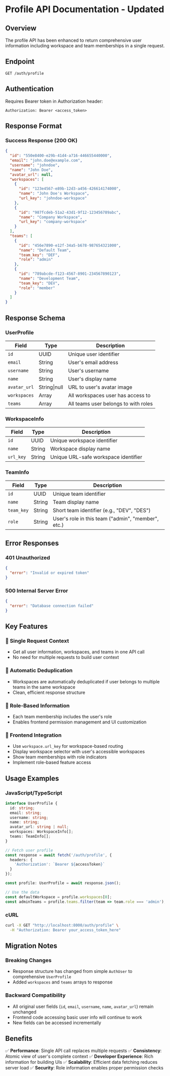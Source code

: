 # Profile API Documentation - Updated

## Overview

The profile API has been enhanced to return comprehensive user information including workspace and team memberships in a single request.

## Endpoint

```
GET /auth/profile
```

## Authentication

Requires Bearer token in Authorization header:
```
Authorization: Bearer <access_token>
```

## Response Format

### Success Response (200 OK)

```json
{
  "id": "550e8400-e29b-41d4-a716-446655440000",
  "email": "john.doe@example.com",
  "username": "johndoe",
  "name": "John Doe",
  "avatar_url": null,
  "workspaces": [
    {
      "id": "123e4567-e89b-12d3-a456-426614174000",
      "name": "John Doe's Workspace",
      "url_key": "johndoe-workspace"
    },
    {
      "id": "987fcdeb-51a2-43d1-9f12-123456789abc",
      "name": "Company Workspace",
      "url_key": "company-workspace"
    }
  ],
  "teams": [
    {
      "id": "456e7890-e12f-34a5-b678-987654321000",
      "name": "Default Team",
      "team_key": "DEF",
      "role": "admin"
    },
    {
      "id": "789abcde-f123-4567-8901-234567890123",
      "name": "Development Team",
      "team_key": "DEV",
      "role": "member"
    }
  ]
}
```

## Response Schema

### UserProfile
| Field | Type | Description |
|-------|------|-------------|
| `id` | UUID | Unique user identifier |
| `email` | String | User's email address |
| `username` | String | User's username |
| `name` | String | User's display name |
| `avatar_url` | String\|null | URL to user's avatar image |
| `workspaces` | Array<WorkspaceInfo> | All workspaces user has access to |
| `teams` | Array<TeamInfo> | All teams user belongs to with roles |

### WorkspaceInfo
| Field | Type | Description |
|-------|------|-------------|
| `id` | UUID | Unique workspace identifier |
| `name` | String | Workspace display name |
| `url_key` | String | Unique URL-safe workspace identifier |

### TeamInfo
| Field | Type | Description |
|-------|------|-------------|
| `id` | UUID | Unique team identifier |
| `name` | String | Team display name |
| `team_key` | String | Short team identifier (e.g., "DEV", "DES") |
| `role` | String | User's role in this team ("admin", "member", etc.) |

## Error Responses

### 401 Unauthorized
```json
{
  "error": "Invalid or expired token"
}
```

### 500 Internal Server Error
```json
{
  "error": "Database connection failed"
}
```

## Key Features

### 🎯 Single Request Context
- Get all user information, workspaces, and teams in one API call
- No need for multiple requests to build user context

### 🔄 Automatic Deduplication
- Workspaces are automatically deduplicated if user belongs to multiple teams in the same workspace
- Clean, efficient response structure

### 👥 Role-Based Information
- Each team membership includes the user's role
- Enables frontend permission management and UI customization

### 🚀 Frontend Integration
- Use `workspace.url_key` for workspace-based routing
- Display workspace selector with user's accessible workspaces
- Show team memberships with role indicators
- Implement role-based feature access

## Usage Examples

### JavaScript/TypeScript
```typescript
interface UserProfile {
  id: string;
  email: string;
  username: string;
  name: string;
  avatar_url: string | null;
  workspaces: WorkspaceInfo[];
  teams: TeamInfo[];
}

// Fetch user profile
const response = await fetch('/auth/profile', {
  headers: {
    'Authorization': `Bearer ${accessToken}`
  }
});

const profile: UserProfile = await response.json();

// Use the data
const defaultWorkspace = profile.workspaces[0];
const adminTeams = profile.teams.filter(team => team.role === 'admin');
```

### cURL
```bash
curl -X GET "http://localhost:8000/auth/profile" \
  -H "Authorization: Bearer your_access_token_here"
```

## Migration Notes

### Breaking Changes
- Response structure has changed from simple `AuthUser` to comprehensive `UserProfile`
- Added `workspaces` and `teams` arrays to response

### Backward Compatibility
- All original user fields (`id`, `email`, `username`, `name`, `avatar_url`) remain unchanged
- Frontend code accessing basic user info will continue to work
- New fields can be accessed incrementally

## Benefits

✅ **Performance**: Single API call replaces multiple requests
✅ **Consistency**: Atomic view of user's complete context
✅ **Developer Experience**: Rich information for building UIs
✅ **Scalability**: Efficient data fetching reduces server load
✅ **Security**: Role information enables proper permission checks